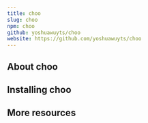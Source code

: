 ```yaml
---
title: choo
slug: choo
npm: choo
github: yoshuawuyts/choo
website: https://github.com/yoshuawuyts/choo
---
```


## About choo

## Installing choo

## More resources
